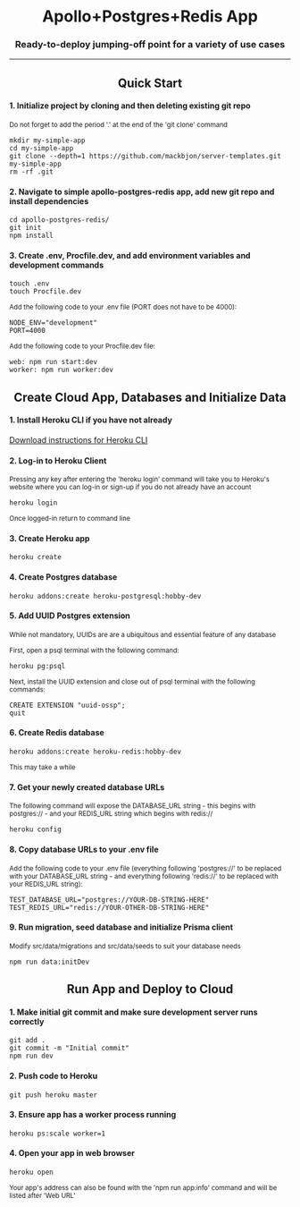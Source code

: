 <div align="center">
  <h1>Apollo+Postgres+Redis App</h1>
  <p><h3 align="center">Ready-to-deploy jumping-off point for a variety of use cases</h3></p>
</div>

<hr>

<div align="center">
  <h2>Quick Start</h2>
</div>

#### 1. Initialize project by cloning and then deleting existing git repo

<sub> Do not forget to add the period '.' at the end of the 'git clone' command </sub>

```
mkdir my-simple-app
cd my-simple-app
git clone --depth=1 https://github.com/mackbjon/server-templates.git my-simple-app
rm -rf .git
```

#### 2. Navigate to simple apollo-postgres-redis app, add new git repo and install dependencies

```
cd apollo-postgres-redis/
git init
npm install
```

#### 3. Create .env, Procfile.dev, and add environment variables and development commands

```
touch .env
touch Procfile.dev
```

<sub> Add the following code to your .env file (PORT does not have to be 4000): </sub>

```
NODE_ENV="development"
PORT=4000
```

<sub> Add the following code to your Procfile.dev file: </sub>

```
web: npm run start:dev
worker: npm run worker:dev
```

<div align="center">
  <h2>Create Cloud App, Databases and Initialize Data</h2>
</div>

#### 1. Install Heroku CLI if you have not already

[Download instructions for Heroku CLI](https://devcenter.heroku.com/articles/heroku-cli)

#### 2. Log-in to Heroku Client

<sub> Pressing any key after entering the 'heroku login' command will take you to Heroku's website where you can log-in or sign-up if you do not already have an account </sub>

```
heroku login
```

<sub> Once logged-in return to command line </sub>

#### 3. Create Heroku app

```
heroku create
```

#### 4. Create Postgres database

```
heroku addons:create heroku-postgresql:hobby-dev
```

#### 5. Add UUID Postgres extension

<sub> While not mandatory, UUIDs are are a ubiquitous and essential feature of any database </sub>

<sub> First, open a psql terminal with the following command: </sub>

```
heroku pg:psql
```

<sub> Next, install the UUID extension and close out of psql terminal with the following commands: </sub>

```
CREATE EXTENSION "uuid-ossp";
quit
```

#### 6. Create Redis database

```
heroku addons:create heroku-redis:hobby-dev
```

<sub> This may take a while </sub>

#### 7. Get your newly created database URLs

<sub> The following command will expose the DATABASE_URL string - this begins with postgres:// - and your REDIS_URL string which begins with redis:// </sub>

```
heroku config
```

#### 8. Copy database URLs to your .env file

<sub> Add the following code to your .env file (everything following 'postgres://' to be replaced with your DATABASE_URL string - and everything following 'redis://' to be replaced with your REDIS_URL string): </sub>

```
TEST_DATABASE_URL="postgres://YOUR-DB-STRING-HERE"
TEST_REDIS_URL="redis://YOUR-OTHER-DB-STRING-HERE"
```

#### 9. Run migration, seed database and initialize Prisma client

<sub> Modify src/data/migrations and src/data/seeds to suit your database needs </sub>

```
npm run data:initDev
```

<div align="center">
  <h2>Run App and Deploy to Cloud</h2>
</div>

#### 1. Make initial git commit and make sure development server runs correctly

```
git add .
git commit -m "Initial commit"
npm run dev
```

#### 2. Push code to Heroku

```
git push heroku master
```

#### 3. Ensure app has a worker process running

```
heroku ps:scale worker=1
```

#### 4. Open your app in web browser

```
heroku open
```

<sub> Your app's address can also be found with the 'npm run app:info' command and will be listed after 'Web URL' </sub>
